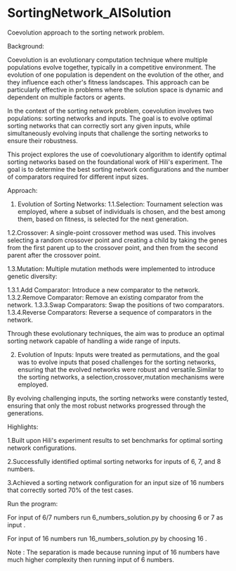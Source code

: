 # SortingNetwork_AISolution
Coevolution approach to the sorting network problem.


Background:

Coevolution is an evolutionary computation technique where multiple populations evolve together, typically in a competitive environment. The evolution of one population is dependent on the evolution of the other, and they influence each other's fitness landscapes. This approach can be particularly effective in problems where the solution space is dynamic and dependent on multiple factors or agents.

In the context of the sorting network problem, coevolution involves two populations: sorting networks and inputs. The goal is to evolve optimal sorting networks that can correctly sort any given inputs, while simultaneously evolving inputs that challenge the sorting networks to ensure their robustness.

This project explores the use of coevolutionary algorithm to identify optimal sorting networks based on the foundational work of Hili's experiment. The goal is to determine the best sorting network configurations and the number of comparators required for different input sizes.

Approach:

1. Evolution of Sorting Networks:
1.1.Selection: Tournament selection was employed, where a subset of individuals is chosen, and the best among them, based on fitness, is selected for the next generation.

1.2.Crossover: A single-point crossover method was used. This involves selecting a random crossover point and creating a child by taking the genes from the first parent up to the crossover point, and then from the second parent after the crossover point.

1.3.Mutation: Multiple mutation methods were implemented to introduce genetic diversity:

1.3.1.Add Comparator: Introduce a new comparator to the network.
1.3.2.Remove Comparator: Remove an existing comparator from the network.
1.3.3.Swap Comparators: Swap the positions of two comparators.
1.3.4.Reverse Comparators: Reverse a sequence of comparators in the network.

Through these evolutionary techniques, the aim was to produce an optimal sorting network capable of handling a wide range of inputs.

2. Evolution of Inputs:
Inputs were treated as permutations, and the goal was to evolve inputs that posed challenges for the sorting networks, ensuring that the evolved networks were robust and versatile.Similar to the sorting networks, a selection,crossover,mutation mechanisms were employed.

By evolving challenging inputs, the sorting networks were constantly tested, ensuring that only the most robust networks progressed through the generations.


Highlights:

1.Built upon Hili's experiment results to set benchmarks for optimal sorting network configurations.

2.Successfully identified optimal sorting networks for inputs of 6, 7, and 8 numbers.

3.Achieved a sorting network configuration for an input size of 16 numbers that correctly sorted 70% of the test cases.

Run the program:

For input of 6/7 numbers run 6_numbers_solution.py by choosing 6 or 7 as input .

For input of 16 numbers run 16_numbers_solution.py by choosing 16 .

Note : The separation is made because running input of 16 numbers have much higher complexity then running input of 6 numbers.
